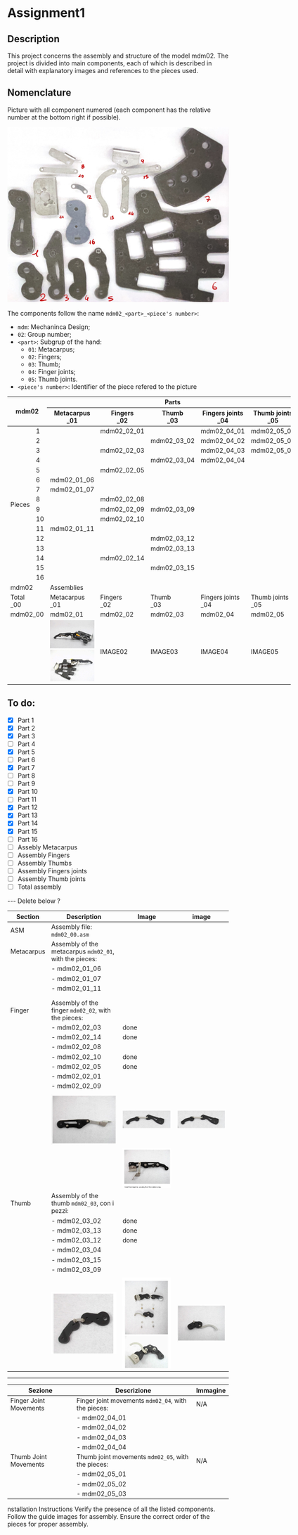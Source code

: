 # Assignment1

## Description

This project concerns the assembly and structure of the model mdm02. The project is divided into main components, each of which is described in detail with explanatory images and references to the pieces used.

## Nomenclature

Picture with all component numered (each component has the relative number at the bottom right if possible).

![](imgs/numered_components.jpg)

The components follow the name `mdm02_<part>_<piece's number>`:

- `mdm`: Mechaninca Design;
- `02`: Group number;
- `<part>`: Subgrup of the hand:
  - `01`: Metacarpus;
  - `02`: Fingers;
  - `03`: Thumb;
  - `04`: Finger joints;
  - `05`: Thumb joints.
- `<piece's number>`: Identifier of the piece refered to the picture

<table style="undefined;table-layout: fixed; width: 645px"><colgroup>
<col style="width: 56px">
<col style="width: 28px">
<col style="width: 107px">
<col style="width: 133px">
<col style="width: 107px">
<col style="width: 107px">
<col style="width: 107px">
</colgroup>
<thead>
  <tr>
    <th colspan="2" rowspan="2">mdm02<br></th>
    <th colspan="5">Parts</th>
  </tr>
  <tr>
    <th>Metacarpus<br>_01</th>
    <th>Fingers<br>_02</th>
    <th>Thumb<br>_03</th>
    <th>Fingers joints<br>_04</th>
    <th>Thumb joints<br>_05</th>
  </tr></thead>
<tbody>
  <tr>
    <td rowspan="16">Pieces</td>
    <td>1</td>
    <td></td>
    <td>mdm02_02_01</td>
    <td></td>
    <td>mdm02_04_01</td>
    <td>mdm02_05_01</td>
  </tr>
  <tr>
    <td>2</td>
    <td></td>
    <td></td>
    <td>mdm02_03_02</td>
    <td>mdm02_04_02</td>
    <td>mdm02_05_02</td>
  </tr>
  <tr>
    <td>3</td>
    <td></td>
    <td>mdm02_02_03</td>
    <td></td>
    <td>mdm02_04_03</td>
    <td>mdm02_05_03</td>
  </tr>
  <tr>
    <td>4</td>
    <td></td>
    <td></td>
    <td>mdm02_03_04</td>
    <td>mdm02_04_04</td>
    <td></td>
  </tr>
  <tr>
    <td>5</td>
    <td></td>
    <td>mdm02_02_05</td>
    <td></td>
    <td></td>
    <td></td>
  </tr>
  <tr>
    <td>6</td>
    <td>mdm02_01_06</td>
    <td></td>
    <td></td>
    <td></td>
    <td></td>
  </tr>
  <tr>
    <td>7</td>
    <td>mdm02_01_07</td>
    <td></td>
    <td></td>
    <td></td>
    <td></td>
  </tr>
  <tr>
    <td>8</td>
    <td></td>
    <td>mdm02_02_08</td>
    <td></td>
    <td></td>
    <td></td>
  </tr>
  <tr>
    <td>9</td>
    <td></td>
    <td>mdm02_02_09</td>
    <td>mdm02_03_09</td>
    <td></td>
    <td></td>
  </tr>
  <tr>
    <td>10</td>
    <td></td>
    <td>mdm02_02_10</td>
    <td></td>
    <td></td>
    <td></td>
  </tr>
  <tr>
    <td>11</td>
    <td>mdm02_01_11</td>
    <td></td>
    <td></td>
    <td></td>
    <td></td>
  </tr>
  <tr>
    <td>12</td>
    <td></td>
    <td></td>
    <td>mdm02_03_12</td>
    <td></td>
    <td></td>
  </tr>
  <tr>
    <td>13</td>
    <td></td>
    <td></td>
    <td>mdm02_03_13</td>
    <td></td>
    <td></td>
  </tr>
  <tr>
    <td>14</td>
    <td></td>
    <td>mdm02_02_14</td>
    <td></td>
    <td></td>
    <td></td>
  </tr>
  <tr>
    <td>15</td>
    <td></td>
    <td></td>
    <td>mdm02_03_15</td>
    <td></td>
    <td></td>
  </tr>
  <tr>
    <td>16</td>
    <td></td>
    <td></td>
    <td></td>
    <td></td>
    <td></td>
  </tr>
  <tr>
    <td colspan="2">mdm02</td>
    <td colspan="5">Assemblies</td>
  </tr>
  <tr>
    <td colspan="2">Total<br>_00</td>
    <td>Metacarpus<br>_01</td>
    <td>Fingers<br>_02</td>
    <td>Thumb<br>_03</td>
    <td>Fingers joints<br>_04</td>
    <td>Thumb joints<br>_05</td>
  </tr>
  <tr>
    <td colspan="2">mdm02_00</td>
    <td>mdm02_01</td>
    <td>mdm02_02</td>
    <td>mdm02_03</td>
    <td>mdm02_04</td>
    <td>mdm02_05</td>
  </tr>
  <tr>
    <td colspan="2"></td>
    <td><img src="./imgs/image%201.png" alt="metacarpus"> <img src="./imgs/image%202.png" alt="metacarpus"></td>
    <td>IMAGE02</td>
    <td>IMAGE03</td>
    <td>IMAGE04</td>
    <td>IMAGE05</td>
  </tr>
</tbody></table>

## To do:

- [x] Part 1
- [x] Part 2
- [x] Part 3
- [ ] Part 4
- [x] Part 5
- [ ] Part 6
- [x] Part 7
- [ ] Part 8
- [ ] Part 9
- [x] Part 10
- [ ] Part 11
- [x] Part 12
- [x] Part 13
- [x] Part 14
- [x] Part 15
- [ ] Part 16
- [ ] Assebly Metacarpus
- [ ] Assembly Fingers
- [ ] Assembly Thumbs
- [ ] Assembly Fingers joints
- [ ] Assembly Thumb joints
- [ ] Total assembly

--- Delete below ?

| Section   | Description                                         | Image                                 |                  image                        |
| --------- | --------------------------------------------------- | ------------------------------------- |-----------------------------------------------|
| ASM       |  Assembly file: `mdm02_00.asm`                      |                                       |                                               |
| Metacarpus | Assembly of the metacarpus `mdm02_01`, with the pieces: |                                  |                                               |
|           | - mdm02\_01\_06                                     |                                       |                                               |
|           | - mdm02\_01\_07                                     |                                       |                                               |
|           | - mdm02\_01\_11                                     |                                       |                                               |  
|           |                                                     |                                       |                                               |
|          |                   |    |                                               | 
| Finger      |Assembly of the finger  `mdm02_02`, with the pieces:|     |                                |                                               |
|           | - mdm02\_02\_03                                     |         done                              |                                               |
|           | - mdm02\_02\_14                                     |    done                               |                                               |
|           | - mdm02\_02\_08                                     |                                       |                                               |
|           | - mdm02\_02\_10                                     |    done                                   |                                               |
|           | - mdm02\_02\_05                                     |        done                               |                                               |
|           | - mdm02\_02\_01                                     |                                       |                                               |
|           | - mdm02\_02\_09                                     |                                       |                                               |
|           |                                                     |                                       |                                               |
|           |    ![metacarpus](./imgs/image%203.png)               |  ![metacarpus](./imgs/image%204.png)  |  ![metacarpus](./imgs/image%204.png)          |  
|           |                                                     | ![metacarpus](./imgs/image%206.png)   |                                               | 
| Thumb   | Assembly of the thumb `mdm02_03`, con i pezzi:   |                                            |                                               |
|           | - mdm02\_03\_02                                     |           done                            |                                               |
|           | - mdm02\_03\_13                                     |               done                        |                                               |
|           | - mdm02\_03\_12                                     |           done                            |                                               |
|           | - mdm02\_03\_04                                     |                                       |                                               |
|           | - mdm02\_03\_15                                     |                                       |                                               |
|           | - mdm02\_03\_09                                     |                                       |                                               |
|           |                                                     |                                       |                                               |
|           |   ![metacarpus](./imgs/image%208.png)               |  ![metacarpus](./imgs/image%209.png)  |    ![metacarpus](./imgs/image%207.png)        |   

---

| Sezione                      | Descrizione                                               | Immagine |
| ---------------------------- | --------------------------------------------------------- | -------- |
|Finger Joint Movements    | Finger joint movements  `mdm02_04`, with the pieces:   | N/A      |
|                              | - mdm02\_04\_01                                           |          |
|                              | - mdm02\_04\_02                                           |          |
|                              | - mdm02\_04\_03                                           |          |
|                              | - mdm02\_04\_04                                           |          |
|Thumb Joint Movements | Thumb joint movements `mdm02_05`,  with the pieces: | N/A      |
|                              | - mdm02\_05\_01                                           |          |
|                              | - mdm02\_05\_02                                           |          |
|                              | - mdm02\_05\_03                                           |          |


nstallation Instructions
Verify the presence of all the listed components.
Follow the guide images for assembly.
Ensure the correct order of the pieces for proper assembly.

